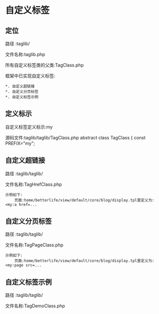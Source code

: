 # 自定义标签


## 定位
路径    :taglib/

文件名称:taglib.php

所有自定义标签类的父类:TagClass.php

框架中已实现自定义标签:

    *. 自定义超链接
    *. 自定义分页标签
    *. 自定义标签示例

## 定义标示
自定义标签定义标示:my

源码文件:taglib/taglib/TagClass.php
    abstract class TagClass {
    const PREFIX="my";

## 自定义超链接

路径    :taglib/taglib/

文件名称:TagHrefClass.php

    示例如下:
        页面:home/betterlife/view/default/core/blog/display.tpl里定义为:<my:a href=...

## 自定义分页标签

路径    :taglib/taglib/

文件名称:TagPageClass.php

    示例如下:
        页面:home/betterlife/view/default/core/blog/display.tpl里定义为:<my:page src=...

## 自定义标签示例

路径    :taglib/taglib/

文件名称:TagDemoClass.php



